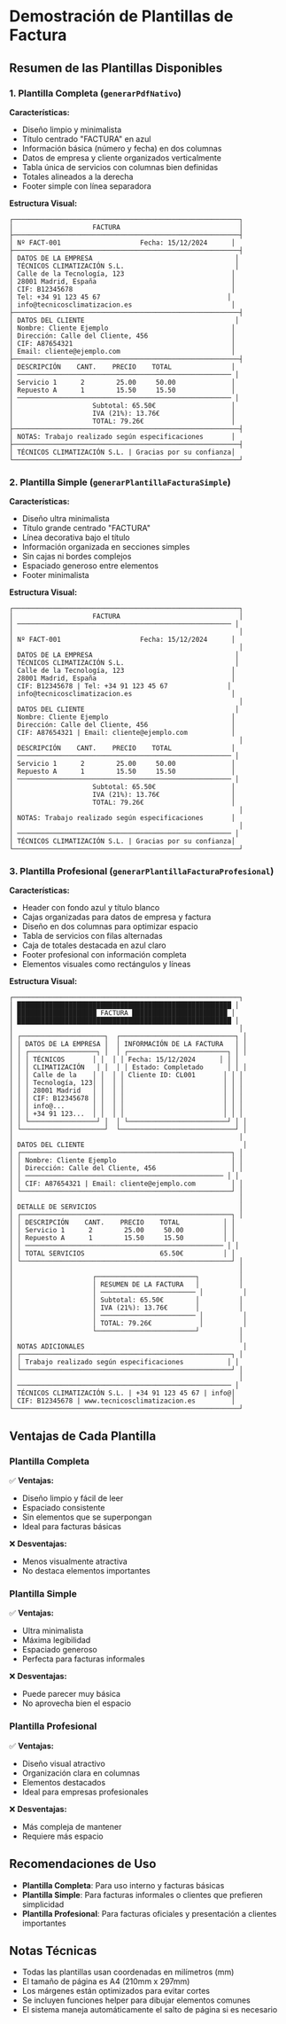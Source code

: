 # Demostración de Plantillas de Factura

## Resumen de las Plantillas Disponibles

### 1. Plantilla Completa (`generarPdfNativo`)
**Características:**
- Diseño limpio y minimalista
- Título centrado "FACTURA" en azul
- Información básica (número y fecha) en dos columnas
- Datos de empresa y cliente organizados verticalmente
- Tabla única de servicios con columnas bien definidas
- Totales alineados a la derecha
- Footer simple con línea separadora

**Estructura Visual:**
```
┌─────────────────────────────────────────────────────────┐
│                    FACTURA                              │
├─────────────────────────────────────────────────────────┤
│ Nº FACT-001                    Fecha: 15/12/2024      │
├─────────────────────────────────────────────────────────┤
│ DATOS DE LA EMPRESA                                    │
│ TÉCNICOS CLIMATIZACIÓN S.L.                            │
│ Calle de la Tecnología, 123                           │
│ 28001 Madrid, España                                  │
│ CIF: B12345678                                        │
│ Tel: +34 91 123 45 67                                │
│ info@tecnicosclimatizacion.es                         │
├─────────────────────────────────────────────────────────┤
│ DATOS DEL CLIENTE                                      │
│ Nombre: Cliente Ejemplo                               │
│ Dirección: Calle del Cliente, 456                     │
│ CIF: A87654321                                        │
│ Email: cliente@ejemplo.com                            │
├─────────────────────────────────────────────────────────┤
│ DESCRIPCIÓN    CANT.    PRECIO    TOTAL               │
│ ────────────────────────────────────────────────────── │
│ Servicio 1      2        25.00     50.00              │
│ Repuesto A      1        15.50     15.50              │
│ ────────────────────────────────────────────────────── │
│                    Subtotal: 65.50€                   │
│                    IVA (21%): 13.76€                  │
│                    TOTAL: 79.26€                      │
├─────────────────────────────────────────────────────────┤
│ NOTAS: Trabajo realizado según especificaciones       │
├─────────────────────────────────────────────────────────┤
│ TÉCNICOS CLIMATIZACIÓN S.L. | Gracias por su confianza│
└─────────────────────────────────────────────────────────┘
```

### 2. Plantilla Simple (`generarPlantillaFacturaSimple`)
**Características:**
- Diseño ultra minimalista
- Título grande centrado "FACTURA"
- Línea decorativa bajo el título
- Información organizada en secciones simples
- Sin cajas ni bordes complejos
- Espaciado generoso entre elementos
- Footer minimalista

**Estructura Visual:**
```
┌─────────────────────────────────────────────────────────┐
│                    FACTURA                              │
│ ────────────────────────────────────────────────────── │
│                                                         │
│ Nº FACT-001                    Fecha: 15/12/2024      │
│                                                         │
│ DATOS DE LA EMPRESA                                    │
│ TÉCNICOS CLIMATIZACIÓN S.L.                            │
│ Calle de la Tecnología, 123                           │
│ 28001 Madrid, España                                  │
│ CIF: B12345678 | Tel: +34 91 123 45 67               │
│ info@tecnicosclimatizacion.es                         │
│                                                         │
│ DATOS DEL CLIENTE                                      │
│ Nombre: Cliente Ejemplo                               │
│ Dirección: Calle del Cliente, 456                     │
│ CIF: A87654321 | Email: cliente@ejemplo.com           │
│                                                         │
│ DESCRIPCIÓN    CANT.    PRECIO    TOTAL               │
│ ────────────────────────────────────────────────────── │
│ Servicio 1      2        25.00     50.00              │
│ Repuesto A      1        15.50     15.50              │
│ ────────────────────────────────────────────────────── │
│                    Subtotal: 65.50€                   │
│                    IVA (21%): 13.76€                  │
│                    TOTAL: 79.26€                      │
│                                                         │
│ NOTAS: Trabajo realizado según especificaciones       │
│                                                         │
│ ────────────────────────────────────────────────────── │
│ TÉCNICOS CLIMATIZACIÓN S.L. | Gracias por su confianza│
└─────────────────────────────────────────────────────────┘
```

### 3. Plantilla Profesional (`generarPlantillaFacturaProfesional`)
**Características:**
- Header con fondo azul y título blanco
- Cajas organizadas para datos de empresa y factura
- Diseño en dos columnas para optimizar espacio
- Tabla de servicios con filas alternadas
- Caja de totales destacada en azul claro
- Footer profesional con información completa
- Elementos visuales como rectángulos y líneas

**Estructura Visual:**
```
┌─────────────────────────────────────────────────────────┐
│ ██████████████████████████████████████████████████████ │
│ ████████████████████ FACTURA ████████████████████████ │
│ ██████████████████████████████████████████████████████ │
│                                                         │
│ ┌─────────────────────┐  ┌─────────────────────────────┐ │
│ │ DATOS DE LA EMPRESA │  │ INFORMACIÓN DE LA FACTURA   │ │
│ │ ┌─────────────────┐ │  │ ┌─────────────────────────┐ │ │
│ │ │ TÉCNICOS       │ │  │ │ Fecha: 15/12/2024      │ │ │
│ │ │ CLIMATIZACIÓN   │ │  │ │ Estado: Completado      │ │ │
│ │ │ Calle de la    │ │  │ │ Cliente ID: CL001       │ │ │
│ │ │ Tecnología, 123│ │  │ │                         │ │ │
│ │ │ 28001 Madrid   │ │  │ │                         │ │ │
│ │ │ CIF: B12345678 │ │  │ │                         │ │ │
│ │ │ info@...       │ │  │ │                         │ │ │
│ │ │ +34 91 123...  │ │  │ │                         │ │ │
│ │ └─────────────────┘ │  │ └─────────────────────────┘ │ │
│ └─────────────────────┘  └─────────────────────────────┘ │
│                                                         │
│ DATOS DEL CLIENTE                                        │
│ ┌─────────────────────────────────────────────────────┐ │
│ │ Nombre: Cliente Ejemplo                             │ │
│ │ Dirección: Calle del Cliente, 456                   │ │
│ │ ────────────────────────────────────────────────── │ │
│ │ CIF: A87654321 | Email: cliente@ejemplo.com         │ │
│ └─────────────────────────────────────────────────────┘ │
│                                                         │
│ DETALLE DE SERVICIOS                                    │
│ ┌─────────────────────────────────────────────────────┐ │
│ │ DESCRIPCIÓN    CANT.    PRECIO    TOTAL           │ │
│ │ Servicio 1      2        25.00     50.00          │ │
│ │ Repuesto A      1        15.50     15.50          │ │
│ │ ────────────────────────────────────────────────── │ │
│ │ TOTAL SERVICIOS                   65.50€          │ │
│ └─────────────────────────────────────────────────────┘ │
│                                                         │
│                    ┌─────────────────────────┐          │
│                    │ RESUMEN DE LA FACTURA   │          │
│                    │ ──────────────────────── │          │
│                    │ Subtotal: 65.50€        │          │
│                    │ IVA (21%): 13.76€       │          │
│                    │ ──────────────────────── │          │
│                    │ TOTAL: 79.26€            │          │
│                    └─────────────────────────┘          │
│                                                         │
│ NOTAS ADICIONALES                                        │
│ ┌─────────────────────────────────────────────────────┐ │
│ │ Trabajo realizado según especificaciones           │ │
│ └─────────────────────────────────────────────────────┘ │
│                                                         │
│ ────────────────────────────────────────────────────── │
│ TÉCNICOS CLIMATIZACIÓN S.L. | +34 91 123 45 67 | info@│
│ CIF: B12345678 | www.tecnicosclimatizacion.es         │
└─────────────────────────────────────────────────────────┘
```

## Ventajas de Cada Plantilla

### Plantilla Completa
✅ **Ventajas:**
- Diseño limpio y fácil de leer
- Espaciado consistente
- Sin elementos que se superpongan
- Ideal para facturas básicas

❌ **Desventajas:**
- Menos visualmente atractiva
- No destaca elementos importantes

### Plantilla Simple
✅ **Ventajas:**
- Ultra minimalista
- Máxima legibilidad
- Espaciado generoso
- Perfecta para facturas informales

❌ **Desventajas:**
- Puede parecer muy básica
- No aprovecha bien el espacio

### Plantilla Profesional
✅ **Ventajas:**
- Diseño visual atractivo
- Organización clara en columnas
- Elementos destacados
- Ideal para empresas profesionales

❌ **Desventajas:**
- Más compleja de mantener
- Requiere más espacio

## Recomendaciones de Uso

- **Plantilla Completa**: Para uso interno y facturas básicas
- **Plantilla Simple**: Para facturas informales o clientes que prefieren simplicidad
- **Plantilla Profesional**: Para facturas oficiales y presentación a clientes importantes

## Notas Técnicas

- Todas las plantillas usan coordenadas en milímetros (mm)
- El tamaño de página es A4 (210mm x 297mm)
- Los márgenes están optimizados para evitar cortes
- Se incluyen funciones helper para dibujar elementos comunes
- El sistema maneja automáticamente el salto de página si es necesario
